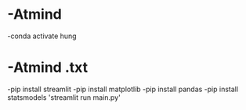 # -Atmind
-conda activate hung
# -Atmind .txt
-pip install streamlit 
-pip install matplotlib
-pip install pandas
-pip install statsmodels
'streamlit run main.py'